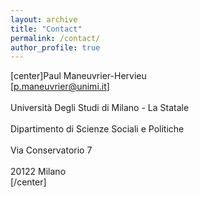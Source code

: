 ```yaml
---
layout: archive
title: "Contact"
permalink: /contact/
author_profile: true
---
```




[center]Paul Maneuvrier-Hervieu
<br>[p.maneuvrier@unimi.it]</br>
<br>Università Degli Studi di Milano - La Statale</br>
<br>Dipartimento di Scienze Sociali e Politiche</br>
<br>Via Conservatorio 7</br>
<br>20122 Milano</br>[/center]

